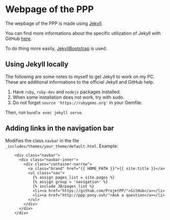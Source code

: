 # Webpage of the PPP

The wepbage of the PPP is made using [Jekyll](http://jekyllrb.com/).

You can find more informations about the specific utilization of Jekyll with GitHub [here](https://help.github.com/articles/using-jekyll-with-pages).

To do thing more easily, [JekyllBootstrap](http://jekyllbootstrap.com/) is used.

## Using Jekyll locally

The following are some notes to myself to get Jekyll to work on my PC.
These are additional informations to the official Jekyll and GitHub help.

1. Have `ruby`, `ruby-dev` and `nodejs` packages installed.
2. When some installation does not work, try with sudo.
3. Do not forget `source 'https://rubygems.org'` in your Gemfile.

Then, run `bundle exec jekyll serve`.


## Adding links in the navigation bar

Modifies the class `navbar` in the file `_includes/themes/your_theme/default.html`.
Example:
```
    <div class="navbar">
      <div class="navbar-inner">
        <div class="container-narrow">
          <a class="brand" href="{{ HOME_PATH }}">{{ site.title }}</a>
          <ul class="nav">
            {% assign pages_list = site.pages %}
            {% assign group = 'navigation' %}
            {% include JB/pages_list %}
            <li><a href="https://github.com/ProjetPP/">GitHub</a></li>
            <li><a href="http://ppp.pony.ovh/">Ask a question</a></li>
          </ul>
        </div>
      </div>
    </div>
```
